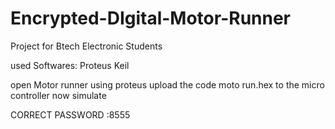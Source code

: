 # Encrypted-DIgital-Motor-Runner
Project for Btech  Electronic Students


used Softwares:
Proteus
Keil

open Motor runner using proteus
upload the code moto run.hex to the  micro controller 
now simulate


CORRECT PASSWORD :8555
